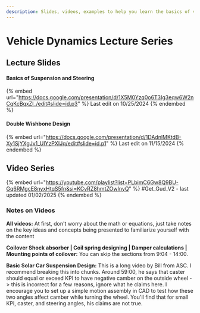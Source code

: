 ```yaml
---
description: Slides, videos, examples to help you learn the basics of vehicle dynamics!
---
```


# Vehicle Dynamics Lecture Series

## Lecture Slides

#### Basics of Suspension and Steering

{% embed url="https://docs.google.com/presentation/d/1X5M0Yzq0o6T3Ig3eqw6W2nCqKcBqxZI_/edit#slide=id.p3" %}
Last edit on 10/25/2024
{% endembed %}

#### Double Wishbone Design

{% embed url="https://docs.google.com/presentation/d/1DAdnlMKtdB-Xy1SjYXgJv1_UlYzPXIJq/edit#slide=id.p1" %}
Last edit on 11/15/2024
{% endembed %}

## Video Series

{% embed url="https://youtube.com/playlist?list=PLbimC6Gw8Q9BU-Gq6RMgcE8nyxHtqS5fn&si=KCvRZ8hmtZOwInyQ" %}
\#Get\_Gud\_V2 - last updated 01/02/2025
{% endembed %}

### Notes on Videos

**All videos:** At first, don't worry about the math or equations, just take notes on the key ideas and concepts being presented to familiarize yourself with the content

**Coilover Shock absorber | Coil spring designing | Damper calculations | Mounting points of coilover:** You can skip the sections from 9:04 - 14:00.

**Basic Solar Car Suspension Design:** This is a long video by Bill from ASC. I recommend breaking this into chunks. Around 59:00, he says that caster should equal or exceed KPI to have negative camber on the outside wheel -> this is incorrect for a few reasons, ignore what he claims here. I encourage you to set up a simple motion assembly in CAD to test how these two angles affect camber while turning the wheel. You'll find that for small KPI, caster, and steering angles, his claims are not true.

